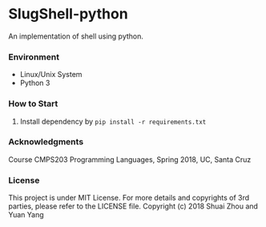 # SlugShell-python
An implementation of shell using python.

### Environment
* Linux/Unix System
* Python 3

### How to Start
1. Install dependency by `pip install -r requirements.txt`

### Acknowledgments
Course CMPS203 Programming Languages, Spring 2018, UC, Santa Cruz

### License
This project is under MIT License. For more details and copyrights of 3rd parties, please refer to the LICENSE file.
Copyright (c) 2018 Shuai Zhou and Yuan Yang